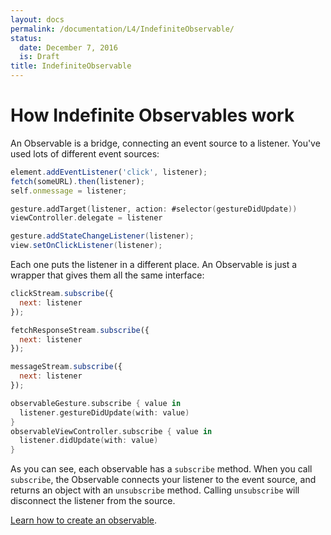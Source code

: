 ```yaml
---
layout: docs
permalink: /documentation/L4/IndefiniteObservable/
status:
  date: December 7, 2016
  is: Draft
title: IndefiniteObservable
---
```


# How Indefinite Observables work

An Observable is a bridge, connecting an event source to a listener. You've
used lots of different event sources:

```javascript
element.addEventListener('click', listener);
fetch(someURL).then(listener);
self.onmessage = listener;
```

```swift
gesture.addTarget(listener, action: #selector(gestureDidUpdate))
viewController.delegate = listener
```

```java
gesture.addStateChangeListener(listener);
view.setOnClickListener(listener);
```

Each one puts the listener in a different place. An Observable is just a
wrapper that gives them all the same interface:

```javascript
clickStream.subscribe({
  next: listener
});

fetchResponseStream.subscribe({
  next: listener
});

messageStream.subscribe({
  next: listener
});
```

```swift
observableGesture.subscribe { value in
  listener.gestureDidUpdate(with: value)
}
observableViewController.subscribe { value in
  listener.didUpdate(with: value)
}
```

As you can see, each observable has a `subscribe` method. When you call
`subscribe`, the Observable connects your listener to the event source, and
returns an object with an `unsubscribe` method. Calling `unsubscribe` will
disconnect the listener from the source.

[Learn how to create an observable](creation).
